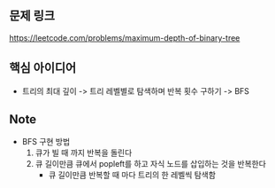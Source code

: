 ## 문제 링크
https://leetcode.com/problems/maximum-depth-of-binary-tree

## 핵심 아이디어
- 트리의 최대 깊이 -> 트리 레벨별로 탐색하며 반복 횟수 구하기 -> BFS

## Note
- BFS 구현 방법
  1. 큐가 빌 때 까지 반복을 돌린다
  2. 큐 길이만큼 큐에서 popleft를 하고 자식 노드를 삽입하는 것을 반복한다
     - 큐 길이만큼 반복할 때 마다 트리의 한 레벨씩 탐색함
